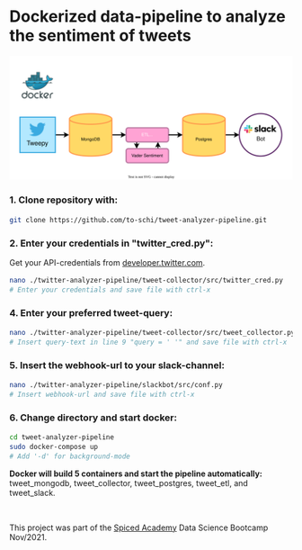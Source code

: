 # Dockerized data-pipeline to analyze the sentiment of tweets
![diagram](./img/tweet_analyzer_pipeline.svg)
### 1. Clone repository with:
```bash
git clone https://github.com/to-schi/tweet-analyzer-pipeline.git
```
### 2. Enter your credentials in "twitter_cred.py":
Get your API-credentials from [developer.twitter.com](https://developer.twitter.com).
```bash
nano ./twitter-analyzer-pipeline/tweet-collector/src/twitter_cred.py
# Enter your credentials and save file with ctrl-x
```
### 4. Enter your preferred tweet-query:
```bash
nano ./twitter-analyzer-pipeline/tweet-collector/src/tweet_collector.py
# Insert query-text in line 9 "query = ' '" and save file with ctrl-x
```
### 5. Insert the webhook-url to your slack-channel:
```bash
nano ./twitter-analyzer-pipeline/slackbot/src/conf.py
# Insert webhook-url and save file with ctrl-x
```

### 6. Change directory and start docker:
```bash
cd tweet-analyzer-pipeline
sudo docker-compose up
# Add '-d' for background-mode
````

__Docker will build 5 containers and start the pipeline automatically:__
tweet_mongodb, tweet_collector, tweet_postgres, tweet_etl, and tweet_slack.

&nbsp;

This project was part of the [Spiced Academy](https://www.spiced-academy.com) Data Science Bootcamp Nov/2021.